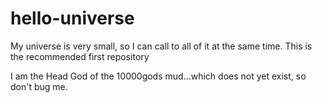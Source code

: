 # hello-universe
My universe is very small, so I can call to all of it at the same time. This is the recommended first repository

I am the Head God of the 10000gods mud...which does not yet exist, so don't bug me.
